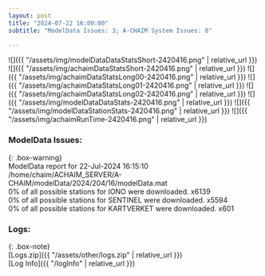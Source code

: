 ```yaml
---
layout: post
title: "2024-07-22 16:00:00"
subtitle: "ModelData Issues: 3; A-CHAIM System Issues: 0"

---
```


![]({{ "/assets/img/modelDataDataStatsShort-2420416.png" | relative_url }})
![]({{ "/assets/img/achaimDataStatsShort-2420416.png" | relative_url }})
![]({{ "/assets/img/achaimDataStatsLong00-2420416.png" | relative_url }})
![]({{ "/assets/img/achaimDataStatsLong01-2420416.png" | relative_url }})
![]({{ "/assets/img/achaimDataStatsLong02-2420416.png" | relative_url }})
![]({{ "/assets/img/modelDataDataStats-2420416.png" | relative_url }})
![]({{ "/assets/img/modelDataStationStats-2420416.png" | relative_url }})
![]({{ "/assets/img/achaimRunTime-2420416.png" | relative_url }})


### ModelData Issues:  
  
{: .box-warning}  
 ModelData report for 22-Jul-2024 16:15:10   
 /home/chaim/ACHAIM_SERVER/A-CHAIM/modelData/2024/204/16/modelData.mat   
 0% of all possible stations for IONO were downloaded. x6139   
 0% of all possible stations for SENTINEL were downloaded. x5594   
 0% of all possible stations for KARTVERKET were downloaded. x601   
  


### Logs:  
  
{: .box-note}  
[Logs.zip]({{ "/assets/other/logs.zip" | relative_url }})  
[Log Info]({{ "/logInfo" | relative_url }})  
